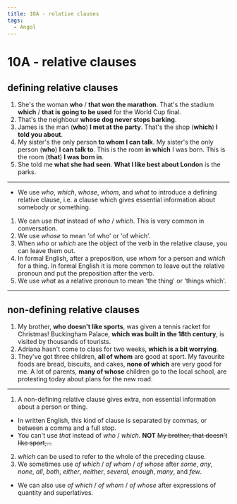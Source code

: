 ```yaml
---
title: 10A - relative clauses
tags:
  - Angol
---
```


# 10A - relative clauses

## defining relative clauses

1. She's the woman **who** / **that won the marathon**.
   That's the stadium **which** / **that is going to be used** for the World Cup final.
2. That's the neighbour **whose dog never stops barking**.
3. James is the man (**who**) **I met at the party**.
   That's the shop (**which**) **I told you about**.
4. My sister's the only person **to whom I can talk**.
   My sister's the only person (**who**) **I can talk to**.
   This is the room **in which** I was born.
   This is the room (**that**) **I was born in**.
5. She told me **what she had seen**.
   **What I like best about London** is the parks.

---

- We use _who_, _which_, _whose_, _whom_, and _what_ to introduce a defining relative clause, i.e. a clause which gives essential information about somebody or something.
1. We can use _that_ instead of _who_ / _which_. This is very common in conversation.
2. We use _whose_ to mean 'of who' or 'of which'.
3. When _who_ or _which_ are the object of the verb in the relative clause, you can leave them out.
4. In formal English, after a preposition, use _whom_ for a person and _which_ for a thing. In formal English it is more common to leave out the relative pronoun and put the preposition after the verb.
5. We use _what_ as a relative pronoun to mean 'the thing' or 'things which'.

---

## non-defining relative clauses

1. My brother, **who doesn't like sports**, was given a tennis racket for Christmas!
   Buckingham Palace, **which was built in the 18th century**, is visited by thousands of tourists.
2. Adriana hasn't come to class for two weeks, **which is a bit worrying**.
3. They've got three children, **all of whom** are good at sport.
   My favourite foods are bread, biscuits, and cakes, **none of which** are very good for me.
   A lot of parents, **many of whose** children go to the local school, are protesting today about plans for the new road.

---

1. A non-defining relative clause gives extra, non essential information about a person or thing.
- In written English, this kind of clause is separated by commas, or between a comma and a full stop.
- You can't use _that_ instead of _who_ / _which_. **NOT** ~~My brother, that doesn't like sport,...~~
2. _which_ can be used to refer to the whole of the preceding clause.
3. We sometimes use _of which_ / _of whom_ / _of whose_ after _some_, _any_, _none_, _all_, _both_, _either_, _neither_, _several_, _enough_, _many_, and _few_.
- We can also use _of which_ / _of whom_ / _of whose_ after expressions of quantity and superlatives.